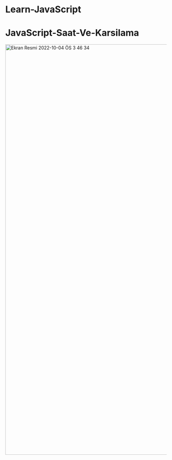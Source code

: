 # Learn-JavaScript
# JavaScript-Saat-Ve-Karsilama
<img width="1279" alt="Ekran Resmi 2022-10-04 ÖS 3 46 34" src="https://user-images.githubusercontent.com/42800310/193823190-e2cb799e-5a1a-4a35-8ac0-7156c6dbd20a.png">
